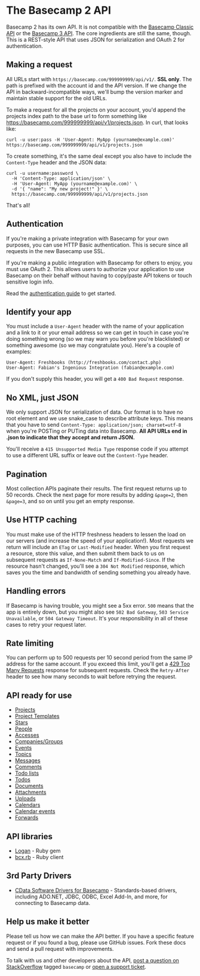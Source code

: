 The Basecamp 2 API
====================

Basecamp 2 has its own API. It is not compatible with the [Basecamp Classic API](https://github.com/basecamp/basecamp-classic-api) or the [Basecamp 3 API](https://github.com/basecamp/bc3-api). The core ingredients are still the same, though. This is a REST-style API that uses JSON for serialization and OAuth 2 for authentication.


Making a request
----------------

All URLs start with `https://basecamp.com/999999999/api/v1/`. **SSL only**. The path is prefixed with the account id and the API version. If we change the API in backward-incompatible ways, we'll bump the version marker and maintain stable support for the old URLs.

To make a request for all the projects on your account, you'd append the projects index path to the base url to form something like https://basecamp.com/999999999/api/v1/projects.json. In curl, that looks like:

```shell
curl -u user:pass -H 'User-Agent: MyApp (yourname@example.com)' https://basecamp.com/999999999/api/v1/projects.json
```

To create something, it's the same deal except you also have to include the `Content-Type` header and the JSON data:

```shell
curl -u username:password \
  -H 'Content-Type: application/json' \
  -H 'User-Agent: MyApp (yourname@example.com)' \
  -d '{ "name": "My new project!" }' \
  https://basecamp.com/999999999/api/v1/projects.json
```

That's all!


Authentication
--------------

If you're making a private integration with Basecamp for your own purposes, you can use HTTP Basic authentication. This is secure since all requests in the new Basecamp use SSL.

If you're making a public integration with Basecamp for others to enjoy, you must use OAuth 2. This allows users to authorize your application to use Basecamp on their behalf without having to copy/paste API tokens or touch sensitive login info.

Read the [authentication guide](https://github.com/basecamp/api/blob/master/sections/authentication.md) to get started.


Identify your app
-----------------

You must include a `User-Agent` header with the name of your application and a link to it or your email address so we can get in touch in case you're doing something wrong (so we may warn you before you're blacklisted) or something awesome (so we may congratulate you). Here's a couple of examples:

    User-Agent: Freshbooks (http://freshbooks.com/contact.php)
    User-Agent: Fabian's Ingenious Integration (fabian@example.com) 

If you don't supply this header, you will get a `400 Bad Request` response.


No XML, just JSON
-----------------

We only support JSON for serialization of data. Our format is to have no root element and we use snake\_case to describe attribute keys. This means that you have to send `Content-Type: application/json; charset=utf-8` when you're POSTing or PUTing data into Basecamp. **All API URLs end in .json to indicate that they accept and return JSON.**

You'll receive a `415 Unsupported Media Type` response code if you attempt to use a different URL suffix or leave out the `Content-Type` header.

Pagination
----------

Most collection APIs paginate their results. The first request returns up to
50 records. Check the next page for more results by adding `&page=2`, then
`&page=3`, and so on until you get an empty response.

Use HTTP caching
----------------

You must make use of the HTTP freshness headers to lessen the load on our servers (and increase the speed of your application!). Most requests we return will include an `ETag` or `Last-Modified` header. When you first request a resource, store this value, and then submit them back to us on subsequent requests as `If-None-Match` and `If-Modified-Since`. If the resource hasn't changed, you'll see a `304 Not Modified` response, which saves you the time and bandwidth of sending something you already have.


Handling errors
---------------

If Basecamp is having trouble, you might see a 5xx error. `500` means that the app is entirely down, but you might also see `502 Bad Gateway`, `503 Service Unavailable`, or `504 Gateway Timeout`. It's your responsibility in all of these cases to retry your request later. 


Rate limiting
-------------

You can perform up to 500 requests per 10 second period from the same IP address for the same account. If you exceed this limit, you'll get a [429 Too Many Requests](http://tools.ietf.org/html/draft-nottingham-http-new-status-02#section-4) response for subsequent requests. Check the `Retry-After` header to see how many seconds to wait before retrying the request.



API ready for use
-----------------

* [Projects](https://github.com/basecamp/bcx-api/blob/master/sections/projects.md)
* [Project Templates](https://github.com/basecamp/bcx-api/blob/master/sections/project_templates.md)
* [Stars](https://github.com/basecamp/bcx-api/blob/master/sections/stars.md)
* [People](https://github.com/basecamp/bcx-api/blob/master/sections/people.md)
* [Accesses](https://github.com/basecamp/bcx-api/blob/master/sections/accesses.md)
* [Companies/Groups](https://github.com/basecamp/bcx-api/blob/master/sections/groups.md)
* [Events](https://github.com/basecamp/bcx-api/blob/master/sections/events.md)
* [Topics](https://github.com/basecamp/bcx-api/blob/master/sections/topics.md)
* [Messages](https://github.com/basecamp/bcx-api/blob/master/sections/messages.md)
* [Comments](https://github.com/basecamp/bcx-api/blob/master/sections/comments.md)
* [Todo lists](https://github.com/basecamp/bcx-api/blob/master/sections/todolists.md)
* [Todos](https://github.com/basecamp/bcx-api/blob/master/sections/todos.md)
* [Documents](https://github.com/basecamp/bcx-api/blob/master/sections/documents.md)
* [Attachments](https://github.com/basecamp/bcx-api/blob/master/sections/attachments.md)
* [Uploads](https://github.com/basecamp/bcx-api/blob/master/sections/uploads.md)
* [Calendars](https://github.com/basecamp/bcx-api/blob/master/sections/calendars.md)
* [Calendar events](https://github.com/basecamp/bcx-api/blob/master/sections/calendar_events.md)
* [Forwards](https://github.com/basecamp/bcx-api/blob/master/sections/forwards.md)

API libraries
-------------

* [Logan](https://rubygems.org/gems/logan) - Ruby gem
* [bcx.rb](http://paulspringett.github.io/bcx/docs/bcx.html) - Ruby client

3rd Party Drivers
-----------------

* [CData Software Drivers for Basecamp](http://www.cdata.com/drivers/basecamp) - Standards-based drivers, including ADO.NET, JDBC, ODBC, Excel Add-In, and more, for connecting to Basecamp data.

Help us make it better
----------------------

Please tell us how we can make the API better. If you have a specific feature request or if you found a bug, please use GitHub issues. Fork these docs and send a pull request with improvements.

To talk with us and other developers about the API, [post a question on StackOverflow](http://stackoverflow.com/questions/ask) tagged `basecamp` or [open a support ticket](https://basecamp.com/support).
